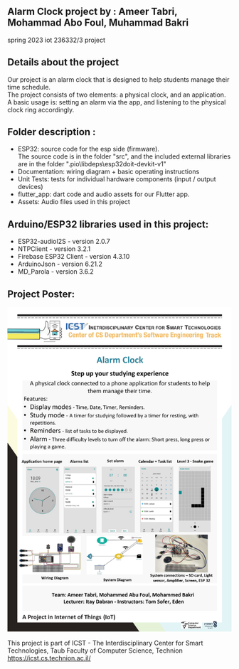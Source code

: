 ## Alarm Clock project by :  Ameer Tabri, Mohammad Abo Foul, Muhammad Bakri
  spring 2023 iot 236332/3 project

## Details about the project
  Our project is an alarm clock that is designed to help students manage their time schedule.<br>
  The project consists of two elements: a physical clock, and an application.<br>
  A basic usage is: setting an alarm via the app, and listening to the physical clock ring accordingly.

## Folder description :
* ESP32: source code for the esp side (firmware).<br>
The source code is in the folder "src", and the included external libraries are in the folder ".pio\libdeps\esp32doit-devkit-v1"
* Documentation: wiring diagram + basic operating instructions
* Unit Tests: tests for individual hardware components (input / output devices)
* flutter_app: dart code and audio assets for our Flutter app.
* Assets: Audio files used in this project

## Arduino/ESP32 libraries used in this project:
* ESP32-audioI2S - version 2.0.7
* NTPClient - version 3.2.1
* Firebase ESP32 Client - version 4.3.10
* ArduinoJson - version 6.21.2
* MD_Parola - version 3.6.2

## Project Poster:
  ![AlarmClockPoster.jpg](./AlarmClockPoster.jpg)

This project is part of ICST - The Interdisciplinary Center for Smart Technologies, Taub Faculty of Computer Science, Technion
https://icst.cs.technion.ac.il/
